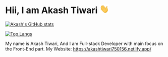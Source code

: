 # Hii, I am Akash Tiwari <img src="https://github.com/ABSphreak/ABSphreak/blob/master/gifs/Hi.gif" width="30px"></h2>

[![Akash's GitHub stats](https://github-readme-stats.vercel.app/api?username=akku750156&show_icons=true&count_private=true)](https://github.com/akku750156/github-readme-stats)

[![Top Langs](https://github-readme-stats.vercel.app/api/top-langs/?username=akku750156)](https://github.com/akku750156/github-readme-stats)

My name is Akash Tiwari, And I am Full-stack Developer with main focus on the Front-End part.
My Website: https://akashtiwari750156.netlify.app/
